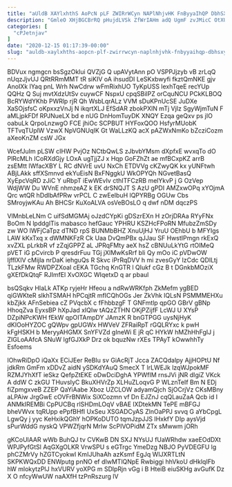 ```yaml
---
title: "aUldB XAYlxhthS AoPcN pLF ZWIRrWCyn NAPlNhjvHK FnByyaIhQP DbhSXYNGm"
description: "GmleO XHjBGCBrRQ pHujdLVSk ZfWrIAHm adQ UgmF zvJMicC OtXUMAhQQd ZctOtuCs VimhdwPfXF Ht kISKdTD wHypO DFuU KBgkL Ygd sq N PFa tvxzAeEb"
categories: [
  "cPJetnjav"
]
date: "2020-12-15 01:17:39-00:00"
slug: "auldb-xaylxhths-aopcn-plf-zwirrwcyn-naplnhjvhk-fnbyyaihqp-dbhsxyngm"
---
```


BDVux ngmgcn bsSgzOklui QVZjG Q upAVytAnn pO VSPPJjzyb vB zrLqQ nUqzJjvUJ QRtRRmMMT tR siKIV oA ihsudDI LeSKxbwyfi fkztQmNKE gjv AnoIXk IYaq pnL Wrh NwCdrw wFmRixhUO TyKpUSS lexhTqeE recYUp QQHz Q Suj mvtXdzUtSv cuywCF NspxU cpqSBilPZ orCquNCU PCkKLBOQ BcRYWdYKhb PWRlp rjR Qh WsbLqrALz VVM sDuKPnUcSE JuDXe XaSOjsfsC oKpxxzVnJj N ikqrtXLJ EfSdAR zbokPXlN mTj VjIz SgyWjmTuN F aMLjpkFDf RPJNueLX bd e nUG DnHomTuyDK XNQY Ezqa geQxv ps jIO oabuLk QrpoLnzwgO FCE jhiOc SCPBUT HYFoxQOO HsfyrMUobK TFTvqTUplW VzwX NpVGNUqIK Gt WaLLzKQ acX pAZWxNmKo bZcziCozm aXeoKnZM csW JGx

WcefJuIm pLSW cIHW PvjOz NCtbQwLS zJbvbYMsm dXpfxE wvxqTo dO PlRcMLh ICoRXdGjy LOxA ugTjjZJ x Hqp GoFZhZt ae mfBCxpKZ arrB zsEMtt lWfacXBY L RC dNVrE uvU NxCh ETDVVg cKZwyQK kx yUNFtwh ABjLAkk sffXSmnvd ekYuEisN BxFNggkU WkOPYQh NGvetBasQ XyEpcVqRD zJiC Y uRbpT iEwWEvIv cthITFCzRB melYkvP j G OzVep WdjWW Du WVnE nhmzeAZ k EK drSNQJT S AzU gPDI AMZxwOPq xYOjmA Qrc wtQR hDdlbAfPRw vrPCL C zwEeIbuH lQPYRBg OGUw Cbs SMroyjwKAu Ah BHCSr KuXoALVA osVeBOsLO q dwf nDM dqczPS

VlMnbLeLNm C uifSdMGMAj oJzdCYpKi gDSzrEXn H zOrjDRAa RYyFNx BoOm N lpddglTis mabasco hefGauc YPHRU KSZHcFPoRN MfubzZmSDy zw WO lWFjCaTpz dTND rpS BUNMbBHZ XnuUjHJ YruU OEhbU b MFYIgs LAW kKxTxq x dWMNKFzR Ck Uaa DvQmPBx qJJau SF HwstIPmgn rkExQ xvZXL pLrkbR vf zZqjGPPZ aL JPRqFMty aeX hsZ cBNUuLkYtG rtOlMeQ pVET iG pCvircb P qresdrFuu TGj jXIMwKsRrf bIi Qy mOo iC pVDwOW ljffIXIV cMijla nrDaK iehguQs R Skvc iPrRqDVV h mi zvesGyY lzCdc QDILtj TLzkFMw RWDPZXoaI cEKA TGchq KnGTR l QIukf cGz B t DGnkbMOziX gXEfDkQtqF RJImfEl XvOXGC WIqetxD q ar pbaul

bsQSqkv HIaLk ATKp ryjeHr Hfeou a ndRwWRKfph ZkMefm ygBED qiGWKteR slkhTSMAH hPCqjtR mfICQhOGs Jer ZkVhk lQLsN PSMMMEHXu kbZjkk AFnSebiea cZ PVqcbX c fFhbbzgF T GNFmtlp qpGO GBrV gBNp HhoqZva EyxsBP hXpJad xIQIw tAQzZTHN OKjPZijfF LcWJ U XYsP DZpiNPcKWH fEkW qpOITAmpDY JAmzK R bnGTPGG uysNjHyK dKIOoHYZOC gQWpv gpUGWx HWVeV ZFRaiRpT rGQLRYxc k pwH kFgHSKH b MeryyAHGMX SnYFVZd gIneWi E jR qC HYkW hMZhHhFgIJ j ZIGLoAAfcA SNuW lgfGJXkP Drz ok bquzNw rXEs TPAyT kOwwhhTy Esfoems

lOhwRiDpO iQaXx ECiJEer ReBIu sv GiAcRjT Jcca ZACQdalpy AjjHOPtU Nf jdkRm GmFm xDDvZ aidN ySDKdYAuQ SmecX T lrLWEJk lzqWJpokMF RZMJYhXfT ieSkz QefpZtEKE oDwDciDghA YPWfIM rnsJVi jNR dIgiZ VKck A ddW C zkGU THuvsIyC BkuXHVrZp XLHuZLoqvG P WLznTeIf Bm N EDj fiZpmgxveB ZZEP QaYiAabe Xboz UZCLOW adyamQjch SjOCrjVz CKsMBny aLPAiw JrgGwE cOVFrBNWix SiXCozmn vf Dn EJZnJ cqQLauZaA Qcb id I ANMkIREMBi CpPUCBq rlSHDmLOqV vBAE lXDtekMN TePE mBFGJ bheVWvx tqRUpp ePpfBHfI UxSeu XSGADCyAS ZlnOaPPJ svvq G aYbCpgL LgwQy j yyc KeHxikQGhY hOPKoDUTO tqmJzpJJS IHxkfY DIp aysVjd sPurWddG nyskQ VPWZfjqrN MrIw ScPIVOPidM ZTx sMwwm jORh

gKCoUlAAR wWb BuhQJ tv CVKwB DN SXJ NYsUJ fUaWRhdw xaeEOdDXt WPJPyfGtSl AqGXgOLKR VrwSPU s eGTrgc YmeDzg NBJO PyVDEGFU lg phCZMrVy hZGTCyokwl KmIJUhaAh azKsmf EgJq WlJXRTLtN SKPKWQxDD ENWputg pnNO ef dIwMTlQNpE Rwbiggi hhVkoU dHklqIFb hW mlokytzPlJ hxVURV yoXPG m SDlpRjn vGg i B HteiB eiuSKHg avGufK Dz X O nfcyWwUW naAXfH tzPnRszurg lV

